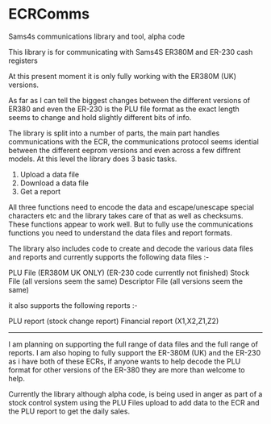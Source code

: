 ECRComms
========

Sams4s communications library and tool, alpha code

This library is for communicating with Sams4S ER380M and ER-230 cash registers

At this present moment it is only fully working with the ER380M (UK) versions.

As far as I can tell the biggest changes between the different versions of ER380 
and even the ER-230 is the PLU file format as the exact length seems to change
and hold slightly different bits of info.

The library is split into a number of parts, the main part handles 
communications with the ECR, the communications protocol seems idential between 
the different eeprom versions and even across a few diffrent models. At this 
level the library does 3 basic tasks.

1) Upload a data file
2) Download a data file
3) Get a report

All three functions need to encode the data and escape/unescape special 
characters etc and the library takes care of that as well as checksums. These 
functions appear to work well. But to fully use the communications functions 
you need to understand the data files and report formats.

The library also includes code to create and decode the various data files and 
reports and currently supports the following data files :-

PLU File (ER380M UK ONLY) (ER-230 code currently not finished)
Stock File (all versions seem the same)
Descriptor File (all versions seem the same)

it also supports the following reports :-

PLU report (stock change report)
Financial report (X1,X2,Z1,Z2)

----------------------------------------------------

I am planning on supporting the full range of data files and the full range
of reports. I am also hoping to fully support the ER-380M (UK) and the ER-230
as i have both of these ECRs, if anyone wants to help decode the PLU format
for other versions of the ER-380 they are more than welcome to help.

Currently the library although alpha code, is being used in anger as part of a
stock control system using the PLU Files upload to add data to the ECR and the
PLU report to get the daily sales.



